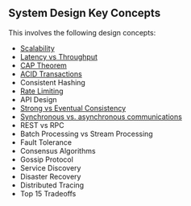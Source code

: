 ## System Design Key Concepts

This involves the following design concepts:

* <a href="https://bozinovskidaniel.atlassian.net/wiki/x/DYAO" target="_blank">Scalability</a>
* <a href="https://bozinovskidaniel.atlassian.net/wiki/x/HYAO">Latency vs Throughput</a>
* <a href="https://bozinovskidaniel.atlassian.net/wiki/x/GAAR">CAP Theorem</a>
* <a href="https://bozinovskidaniel.atlassian.net/wiki/x/LAAR">ACID Transactions</a>
* Consistent Hashing
* <a href="https://bozinovskidaniel.atlassian.net/wiki/x/RQAP">Rate Limiting</a>
* API Design
* <a href="https://bozinovskidaniel.atlassian.net/wiki/x/UAAP">Strong vs Eventual Consistency</a>
* <a href="https://bozinovskidaniel.atlassian.net/wiki/x/XAAP">Synchronous vs. asynchronous communications</a>
* REST vs RPC
* Batch Processing vs Stream Processing
* Fault Tolerance
* Consensus Algorithms
* Gossip Protocol
* Service Discovery
* Disaster Recovery
* Distributed Tracing
* Top 15 Tradeoffs
